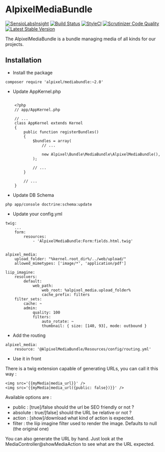 AlpixelMediaBundle
===================

[![SensioLabsInsight](https://insight.sensiolabs.com/projects/a7a2bc25-0051-4a40-a820-e21972bb6272/mini.png)](https://insight.sensiolabs.com/projects/a7a2bc25-0051-4a40-a820-e21972bb6272)
[![Build Status](https://travis-ci.org/alpixel/AlpixelMediaBundle.svg?branch=master)](https://travis-ci.org/alpixel/AlpixelMediaBundle)
[![StyleCI](https://styleci.io/repos/50055872/shield)](https://styleci.io/repos/50055872)
[![Scrutinizer Code Quality](https://scrutinizer-ci.com/g/alpixel/AlpixelMediaBundle/badges/quality-score.png?b=master)](https://scrutinizer-ci.com/g/alpixel/AlpixelMediaBundle/?branch=master)
[![Latest Stable Version](https://poser.pugx.org/alpixel/mediabundle/v/stable)](https://packagist.org/packages/alpixel/mediabundle)


The AlpixelMediaBundle is a bundle managing media of all kinds for our projects.

## Installation


* Install the package
```
composer require 'alpixel/mediabundle:~2.0'
```


* Update AppKernel.php
```

    <?php
    // app/AppKernel.php

    // ...
    class AppKernel extends Kernel
    {
        public function registerBundles()
        {
            $bundles = array(
                // ...

                new Alpixel\Bundle\MediaBundle\AlpixelMediaBundle(),
            );

            // ...
        }

        // ...
    }
```

* Update DB Schema

```
php app/console doctrine:schema:update
```

* Update your config.yml

```
twig:
    ...
    form:
        resources:
            - 'AlpixelMediaBundle:Form:fields.html.twig'


alpixel_media:
    upload_folder: "%kernel.root_dir%/../web/upload/"
    allowed_mimetypes: ['image/*', 'application/pdf']
    
liip_imagine:
    resolvers:
        default:
            web_path:
                web_root: %alpixel_media.upload_folder%
                cache_prefix: filters
    filter_sets:
        cache: ~
        admin:
            quality: 100
            filters:
                auto_rotate: ~
                thumbnail: { size: [140, 93], mode: outbound }
```


* Add the routing

```
alpixel_media:
    resource: '@AlpixelMediaBundle/Resources/config/routing.yml'
```

* Use it in front

There is a twig extension capable of generating URLs, you can call it this way :
```
<img src='{{myMedia|media_url}}' />
<img src='{{myMedia|media_url({public: false})}}' />
```

Available options are :
* public : [true]/false should the url be SEO friendly or not ?
* absolute : true/[false] should the URL be relative or not ?
* action : [show]/download what kind of action is expected.
* filter : the liip imagine filter used to render the image. Defaults to null (the original one)

You can also generate the URL by hand. Just look at the MediaController@showMediaAction to see what are the URL expected.
